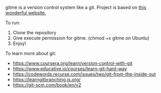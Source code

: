 gitme is a version control system like a git. Project is based on [this wonderful website.](https://wyag.thb.lt/)

To run:
1. Clone the repository
2. Give execute permission for gitme. (chmod +x gitme on Ubuntu)
3. Enjoy!

To learn more about git:
- https://www.coursera.org/learn/version-control-with-git
- https://www.educative.io/courses/learn-git-hard-way
- https://codewords.recurse.com/issues/two/git-from-the-inside-out
- https://learngitbranching.js.org/
- https://git-scm.com/book/en/v2
